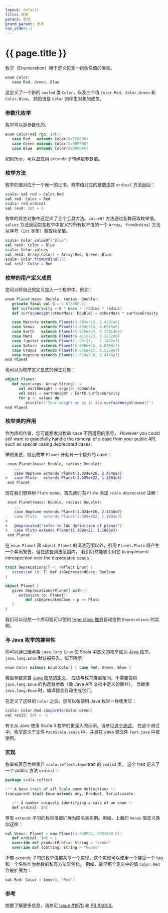 ```yaml
---
layout: default
title: 枚举
parent: 枚举
grand_parent: 参考
nav_order: 1
---
```


# {{ page.title }}

枚举（Enumeration）用于定义包含一组命名值的类型。

```scala
enum Color:
   case Red, Green, Blue
```

这定义了一个新的 `sealed` 类 `Color`，以及三个值 `Color.Red`、`Color.Green` 和 `Color.Blue`。
颜色值是 `Color` 的伴生对象的成员。

### 参数化枚举

枚举可以是参数化的。

```scala
enum Color(val rgb: Int):
   case Red   extends Color(0xFF0000)
   case Green extends Color(0x00FF00)
   case Blue  extends Color(0x0000FF)
```

如例所示，可以显式用 `extends` 子句确定参数值。

### 枚举方法

枚举的值对应于一个唯一的证书。枚举值对应的整数由其 `ordinal` 方法返回：

```scala
scala> val red = Color.Red
val red: Color = Red
scala> red.ordinal
val res0: Int = 0
```

枚举的伴生对象中还定义了三个工具方法。`valueOf` 方法通过名称获取枚举值。
`values` 方法返回包含枚举中定义的所有枚举值的一个 `Array`。
`fromOrdinal` 方法从序号（`Int` 类型）获取枚举值。

```scala
scala> Color.valueOf("Blue")
val res0: Color = Blue
scala> Color.values
val res1: Array[Color] = Array(Red, Green, Blue)
scala> Color.fromOrdinal(0)
val res2: Color = Red
```

### 枚举的用户定义成员

您可以将自己的定义加入一个枚举中。例如：

```scala
enum Planet(mass: Double, radius: Double):
   private final val G = 6.67300E-11
   def surfaceGravity = G * mass / (radius * radius)
   def surfaceWeight(otherMass: Double) = otherMass * surfaceGravity

   case Mercury extends Planet(3.303e+23, 2.4397e6)
   case Venus   extends Planet(4.869e+24, 6.0518e6)
   case Earth   extends Planet(5.976e+24, 6.37814e6)
   case Mars    extends Planet(6.421e+23, 3.3972e6)
   case Jupiter extends Planet(1.9e+27,   7.1492e7)
   case Saturn  extends Planet(5.688e+26, 6.0268e7)
   case Uranus  extends Planet(8.686e+25, 2.5559e7)
   case Neptune extends Planet(1.024e+26, 2.4746e7)
end Planet
```

也可以为枚举定义显式的伴生对象：

```scala
object Planet:
   def main(args: Array[String]) =
      val earthWeight = args(0).toDouble
      val mass = earthWeight / Earth.surfaceGravity
      for p <- values do
         println(s"Your weight on $p is ${p.surfaceWeight(mass)}")
end Planet
```

### 枚举类的弃用

作为库的作者，您可能想发出枚举 case 不再适用的信号。
However you could still want to gracefully handle the removal of a case from your public API, such as special casing deprecated cases.

举例来说，假设枚举 `Planet` 开始有一个额外的 case：

```diff
 enum Planet(mass: Double, radius: Double):
    ...
    case Neptune extends Planet(1.024e+26, 2.4746e7)
+   case Pluto   extends Planet(1.309e+22, 1.1883e3)
 end Planet
```
现在我们想弃用 `Pluto` case。首先我们向 `Pluto` 添加 `scala.deprecated` 注解：

```diff
 enum Planet(mass: Double, radius: Double):
    ...
    case Neptune extends Planet(1.024e+26, 2.4746e7)
-   case Pluto   extends Planet(1.309e+22, 1.1883e3)
+
+   @deprecated("refer to IAU definition of planet")
+   case Pluto extends Planet(1.309e+22, 1.1883e3)
 end Planet
```

在 `enum Planet` 和 `object Planet` 的词法范围以外，引用 `Planet.Pluto` 将产生一个弃用警告，但在这些词法范围内，
我们仍然能够引用它 to implement introspection over the deprecated cases：

```scala
trait Deprecations[T <: reflect.Enum] {
   extension (t: T) def isDeprecatedCase: Boolean
}

object Planet {
   given Deprecations[Planet] with {
      extension (p: Planet)
         def isDeprecatedCase = p == Pluto
   }
}
```

我们可以设想一个库可能可以使用 [type class 推导](../contextual/derivation.md)自动提供 `Deprecations` 
的实例。

### 与 Java 枚举的兼容性

你可以通过继承类 `java.lang.Enum` 使 Scala 中定义的枚举成为 [Java 枚举](https://docs.oracle.com/javase/tutorial/java/javaOO/enum.html)。
`java.lang.Enum` 默认被导入，如下所示：

```scala
enum Color extends Enum[Color] { case Red, Green, Blue }
```

类型参数来自 [Java 枚举的定义](https://docs.oracle.com/javase/8/docs/api/index.html?java/lang/Enum.html)，
应该与枚举类型相同。不需要提供 `java.lang.Enum` 的构造器参数（像 Java API 文档中定义的那样），
当继承 `java.lang.Enum` 时，编译器会自动生成它们。

在定义了这样的 `Color` 之后，您可以像使用 Java 枚举一样使用它：

```scala
scala> Color.Red.compareTo(Color.Green)
val res15: Int = -1
```

有关从 Java 使用 Scala 3 枚举的更深入的示例，请参见[这个测试](https://github.com/lampepfl/dotty/tree/master/tests/run/enum-java)。
在这个测试中，枚举定义于文件 `MainScala.scala` 中，并且在 Java 源文件 `Test.java` 中被使用。

### 实现

枚举被表示为继承自 `scala.reflect.Enum` trait 的 `sealed` 类。
这个  trait 定义了一个 public 方法 `ordinal`：

```scala
package scala.reflect

/** A base trait of all Scala enum definitions */
transparent trait Enum extends Any, Product, Serializable:

   /** A number uniquely identifying a case of an enum */
   def ordinal: Int
```

带有 `extends` 子句的枚举值被扩展为匿名类实例。例如，上面的 `Venus` 值定义类似这样：

```scala
val Venus: Planet = new Planet(4.869E24, 6051800.0):
   def ordinal: Int = 1
   override def productPrefix: String = "Venus"
   override def toString: String = "Venus"
```

不带 `extends` 子句的枚举值都共享一个实现，这个实现可以使用一个接受一个 tag 和一个名称作为参数的私有方法实例化。
例如，最早那个定义中的值 `Color.Red` 会被扩展为：

```scala
val Red: Color = $new(0, "Red")
```

### 参考

想要了解更多信息，请参见 [Issue #1970](https://github.com/lampepfl/dotty/issues/1970) 和 
[PR #4003](https://github.com/lampepfl/dotty/pull/4003)。
